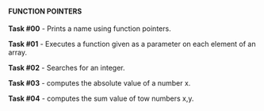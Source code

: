 #### FUNCTION POINTERS

**Task #00** - Prints a name using function pointers.

**Task #01** - Executes a function given as a parameter on each element of an array.

**Task #02** - Searches for an integer.

**Task #03** - computes the absolute value of a number x.

**Task #04** - computes the sum value of tow numbers x,y.
